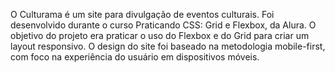 O Culturama é um site para divulgação de eventos culturais. Foi desenvolvido durante o curso Praticando CSS: Grid e Flexbox, da Alura.
O objetivo do projeto era praticar o uso do Flexbox e do Grid para criar um layout responsivo. O design do site foi baseado na metodologia mobile-first, com foco na experiência do usuário em dispositivos móveis.